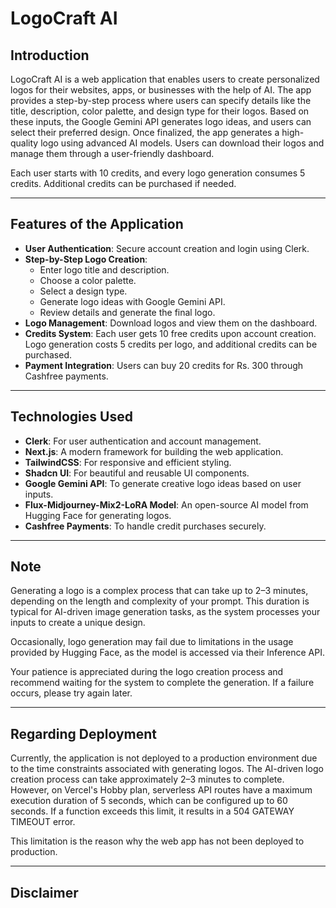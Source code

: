 # LogoCraft AI

## Introduction

LogoCraft AI is a web application that enables users to create personalized logos for their websites, apps, or businesses with the help of AI. The app provides a step-by-step process where users can specify details like the title, description, color palette, and design type for their logos. Based on these inputs, the Google Gemini API generates logo ideas, and users can select their preferred design. Once finalized, the app generates a high-quality logo using advanced AI models. Users can download their logos and manage them through a user-friendly dashboard.

Each user starts with 10 credits, and every logo generation consumes 5 credits. Additional credits can be purchased if needed.

---

## Features of the Application

- **User Authentication**: Secure account creation and login using Clerk.
- **Step-by-Step Logo Creation**:
  - Enter logo title and description.
  - Choose a color palette.
  - Select a design type.
  - Generate logo ideas with Google Gemini API.
  - Review details and generate the final logo.
- **Logo Management**: Download logos and view them on the dashboard.
- **Credits System**: Each user gets 10 free credits upon account creation. Logo generation costs 5 credits per logo, and additional credits can be purchased.
- **Payment Integration**: Users can buy 20 credits for Rs. 300 through Cashfree payments.

---

## Technologies Used

- **Clerk**: For user authentication and account management.
- **Next.js**: A modern framework for building the web application.
- **TailwindCSS**: For responsive and efficient styling.
- **Shadcn UI**: For beautiful and reusable UI components.
- **Google Gemini API**: To generate creative logo ideas based on user inputs.
- **Flux-Midjourney-Mix2-LoRA Model**: An open-source AI model from Hugging Face for generating logos.
- **Cashfree Payments**: To handle credit purchases securely.

---

## Note

Generating a logo is a complex process that can take up to 2–3 minutes, depending on the length and complexity of your prompt. This duration is typical for AI-driven image generation tasks, as the system processes your inputs to create a unique design. 

Occasionally, logo generation may fail due to limitations in the usage provided by Hugging Face, as the model is accessed via their Inference API. 

Your patience is appreciated during the logo creation process and recommend waiting for the system to complete the generation. If a failure occurs, please try again later.

---

## Regarding Deployment

Currently, the application is not deployed to a production environment due to the time constraints associated with generating logos. The AI-driven logo creation process can take approximately 2–3 minutes to complete. However, on Vercel's Hobby plan, serverless API routes have a maximum execution duration of 5 seconds, which can be configured up to 60 seconds. If a function exceeds this limit, it results in a 504 GATEWAY TIMEOUT error.

This limitation is the reason why the web app has not been deployed to production.

--- 

## Disclaimer


